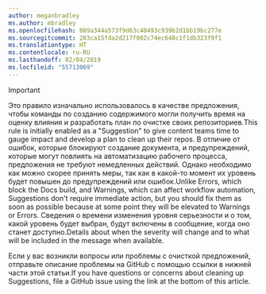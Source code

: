 ```yaml
---
author: meganbradley
ms.author: mbradley
ms.openlocfilehash: 089a344a573f9d63c40493c939b2d1bb19bc277e
ms.sourcegitcommit: 203ca15fda2d217f082c74ec648c1f1db323f9f1
ms.translationtype: HT
ms.contentlocale: ru-RU
ms.lasthandoff: 02/04/2019
ms.locfileid: "55713069"
---
```

> [!IMPORTANT]
> <span data-ttu-id="d8aea-101">Это правило изначально использовалось в качестве предложения, чтобы команды по созданию содержимого могли получить время на оценку влияния и разработать план по очистке своих репозиториев.</span><span class="sxs-lookup"><span data-stu-id="d8aea-101">This rule is initially enabled as a "Suggestion" to give content teams time to gauge impact and develop a plan to clean up their repos.</span></span> <span data-ttu-id="d8aea-102">В отличие от ошибок, которые блокируют создание документа, и предупреждений, которые могут повлиять на автоматизацию рабочего процесса, предложения не требуют немедленных действий. Однако необходимо как можно скорее принять меры, так как в какой-то момент их уровень будет повышен до предупреждений или ошибок.</span><span class="sxs-lookup"><span data-stu-id="d8aea-102">Unlike Errors, which block the Docs build, and Warnings, which can affect workflow automation, Suggestions don't require immediate action, but you should fix them as soon as possible because at some point they will be elevated to Warnings or Errors.</span></span> <span data-ttu-id="d8aea-103">Сведения о времени изменения уровня серьезности и о том, какой уровень будет выбран, будут включены в сообщение, когда оно станет доступно.</span><span class="sxs-lookup"><span data-stu-id="d8aea-103">Details about when the severity will change and to what will be included in the message when available.</span></span>
>
> <span data-ttu-id="d8aea-104">Если у вас возникли вопросы или проблемы с очисткой предложений, отправьте описание проблемы на GitHub с помощью ссылки в нижней части этой статьи.</span><span class="sxs-lookup"><span data-stu-id="d8aea-104">If you have questions or concerns about cleaning up Suggestions, file a GitHub issue using the link at the bottom of this article.</span></span>
